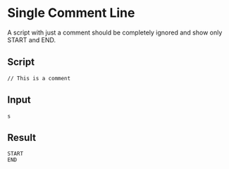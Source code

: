# Single Comment Line

A script with just a comment should be completely ignored and show only START and END.

## Script
```cuentitos
// This is a comment
```

## Input
```input
s
```

## Result
```result
START
END
```
